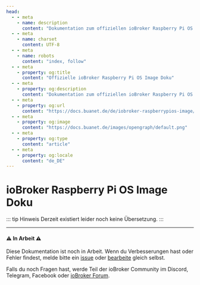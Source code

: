 ```yaml
---
head:
  - - meta
    - name: description
      content: "Dokumentation zum offiziellen ioBroker Raspberry Pi OS Image."
  - - meta
    - name: charset
      content: UTF‑8
  - - meta
    - name: robots
      content: "index, follow"
  - - meta
    - property: og:title
      content: "Offizielle ioBroker Raspberry Pi OS Image Doku"
  - - meta
    - property: og:description
      content: "Dokumentation zum offiziellen ioBroker Raspberry Pi OS Image."
  - - meta
    - property: og:url
      content: "https://docs.buanet.de/de/iobroker-raspberrypios-image/docs/"
  - - meta
    - property: og:image
      content: "https://docs.buanet.de/images/opengraph/default.png"
  - - meta
    - property: og:type
      content: "article"
  - - meta
    - property: og:locale
      content: "de_DE"
---
```


# ioBroker Raspberry Pi OS Image Doku

::: tip Hinweis
Derzeit existiert leider noch keine Übersetzung.
:::

---

#### :warning: In Arbeit :warning:

Diese Dokumentation ist noch in Arbeit. Wenn du Verbesserungen hast oder Fehler findest, melde bitte ein [issue](https://github.com/buanet/docs/issues) oder [bearbeite](https://github.com/buanet/docs/tree/main/docs/projects/iobroker-raspberryos-image/docs.md) gleich selbst.

Falls du noch Fragen hast, werde Teil der ioBroker Community im Discord, Telegram, Facebook oder [ioBroker Forum](https://forum.iobroker.net).
